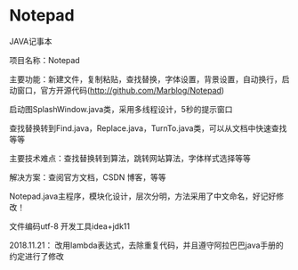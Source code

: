 # Notepad


JAVA记事本

项目名称：Notepad

主要功能：新建文件，复制粘贴，查找替换，字体设置，背景设置，自动换行，启动窗口，官方开源代码(http://github.com/Marblog/Notepad)

启动图SplashWindow.java类，采用多线程设计，5秒的提示窗口

查找替换转到Find.java，Replace.java，TurnTo.java类，可以从文档中快速查找等等

主要技术难点：查找替换转到算法，跳转网站算法，字体样式选择等等

解决方案：查阅官方文档，CSDN 博客，等等

Notepad.java主程序，模块化设计，层次分明，方法采用了中文命名，好记好修改！

文件编码utf-8
开发工具idea+jdk11


2018.11.21：
改用lambda表达式，去除重复代码，并且遵守阿拉巴巴java手册的约定进行了修改

